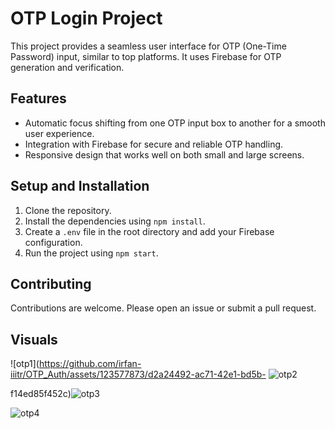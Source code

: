 # OTP Login Project

This project provides a seamless user interface for OTP (One-Time Password) input, similar to top platforms. It uses Firebase for OTP generation and verification.

## Features

- Automatic focus shifting from one OTP input box to another for a smooth user experience.
- Integration with Firebase for secure and reliable OTP handling.
- Responsive design that works well on both small and large screens.



## Setup and Installation

1. Clone the repository.
2. Install the dependencies using `npm install`.
3. Create a `.env` file in the root directory and add your Firebase configuration.
4. Run the project using `npm start`.

## Contributing

Contributions are welcome. Please open an issue or submit a pull request.


## Visuals


![otp1](https://github.com/irfan-iiitr/OTP_Auth/assets/123577873/d2a24492-ac71-42e1-bd5b-
![otp2](https://github.com/irfan-iiitr/OTP_Auth/assets/123577873/376d0045-8efe-40f8-9f8c-66221179d07c)

f14ed85f452c)![otp3](https://github.com/irfan-iiitr/OTP_Auth/assets/123577873/d507ba1a-7ff7-4c86-8472-6bfa8a1c2379)


![otp4](https://github.com/irfan-iiitr/OTP_Auth/assets/123577873/2f32a74d-c70c-40b2-9146-1ca2a26f56e5)



